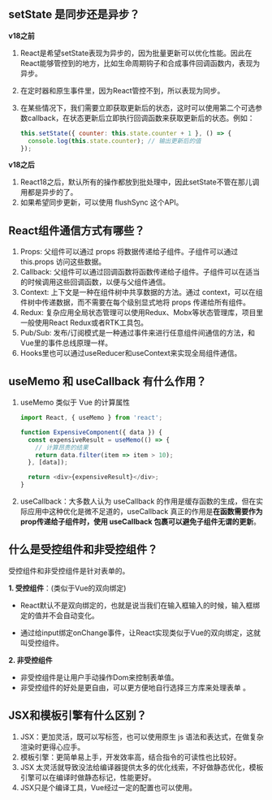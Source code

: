 ## setState 是同步还是异步？

**v18之前**

1. React是希望setState表现为异步的，因为批量更新可以优化性能。因此在React能够管控到的地方，比如生命周期钩子和合成事件回调函数内，表现为异步。

2. 在定时器和原生事件里，因为React管控不到，所以表现为同步。

3. 在某些情况下，我们需要立即获取更新后的状态，这时可以使用第二个可选参数callback，在状态更新后立即执行回调函数来获取更新后的状态。例如：

   ```js
   this.setState({ counter: this.state.counter + 1 }, () => {
     console.log(this.state.counter); // 输出更新后的值
   });
   ```

**v18之后**

1. React18之后，默认所有的操作都放到批处理中，因此setState不管在那儿调用都是异步的了。
2. 如果希望同步更新，可以使用 flushSync 这个API。

## React组件通信方式有哪些？

1. Props: 父组件可以通过 props 将数据传递给子组件。子组件可以通过 this.props 访问这些数据。
2. Callback: 父组件可以通过回调函数将函数传递给子组件。子组件可以在适当的时候调用这些回调函数，以便与父组件通信。
3. Context: 上下文是一种在组件树中共享数据的方法。通过 context，可以在组件树中传递数据，而不需要在每个级别显式地将 props 传递给所有组件。
4. Redux: 复杂应用全局状态管理可以使用Redux、Mobx等状态管理库，项目里一般使用React Redux或者RTK工具包。
5. Pub/Sub: 发布/订阅模式是一种通过事件来进行任意组件间通信的方法，和Vue里的事件总线原理一样。
6. Hooks里也可以通过useReducer和useContext来实现全局组件通信。

## useMemo 和 useCallback 有什么作用？

1. useMemo 类似于 Vue 的计算属性

   ```js
   import React, { useMemo } from 'react';
   
   function ExpensiveComponent({ data }) {
     const expensiveResult = useMemo(() => {
       // 计算昂贵的结果
       return data.filter(item => item > 10);
     }, [data]);
   
     return <div>{expensiveResult}</div>;
   }
   ```

2. useCallback：大多数人认为 useCallback 的作用是缓存函数的生成，但在实际应用中这种优化是微不足道的，useCallback 真正的作用是**在函数需要作为prop传递给子组件时，使用 useCallback 包裹可以避免子组件无谓的更新**。

## 什么是受控组件和非受控组件？

受控组件和非受控组件是针对表单的。

**1. 受控组件**：(类似于Vue的双向绑定)

+ React默认不是双向绑定的，也就是说当我们在输入框输入的时候，输入框绑定的值并不会自动变化。

+ 通过给input绑定onChange事件，让React实现类似于Vue的双向绑定，这就叫受控组件。

**2. 非受控组件**

+ 非受控组件是让用户手动操作Dom来控制表单值。
+ 非受控组件的好处是更自由，可以更方便地自行选择三方库来处理表单 。





## JSX和模板引擎有什么区别？

1. JSX：更加灵活，既可以写标签，也可以使用原生 js 语法和表达式，在做复杂渲染时更得心应手。
2. 模板引擎：更简单易上手，开发效率高，结合指令的可读性也比较好。
3. JSX 太灵活就导致没法给编译器提供太多的优化线索，不好做静态优化，模板引擎可以在编译时做静态标记，性能更好。
4. JSX只是个编译工具，Vue经过一定的配置也可以使用。